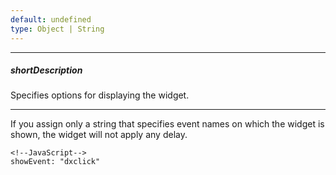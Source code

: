 ```yaml
---
default: undefined
type: Object | String
---
```

---
##### shortDescription
Specifies options for displaying the widget.

---
If you assign only a string that specifies event names on which the widget is shown, the widget will not apply any delay.

    <!--JavaScript-->
    showEvent: "dxclick"